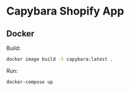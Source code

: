 # Capybara Shopify App

## Docker

Build:

```bash
docker image build -t capybara:latest .
```

Run:

```bash
docker-compose up
```
